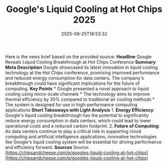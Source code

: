 ﻿---
title: "Google's Liquid Cooling at Hot Chips 2025"
date: "2025-08-25T18:53:32"
category: "Markets"
summary: ""
slug: "googles liquid cooling at hot chips 2025"
source_urls:
  - "https://chipsandcheese.com/p/googles-liquid-cooling-at-hot-chips"
seo:
  title: "Google's Liquid Cooling at Hot Chips 2025 | Hash n Hedge"
  description: ""
  keywords: ["news", "markets", "brief"]
---
Here is the news brief based on the provided source:  **Headline** Google Reveals Liquid Cooling Breakthrough at Hot Chips Conference  **Summary Meta Description** Google showcased its latest innovation in liquid cooling technology at the Hot Chips conference, promising improved performance and reduced energy consumption for data centers. The company's breakthrough could have significant implications for the future of computing.  **Key Points**  * Google presented a novel approach to liquid cooling using micro-scale channels * The technology aims to improve thermal efficiency by 30% compared to traditional air cooling methods * The system is designed for use in high-performance computing applications  **Short Takeaways with Light Analysis**  1. **Energy Efficiency**: Google's liquid cooling breakthrough has the potential to significantly reduce energy consumption in data centers, which could lead to lower operational costs and a reduced carbon footprint. 2. **Future of Computing**: As data centers continue to play a critical role in supporting cloud computing and artificial intelligence applications, innovative technologies like Google's liquid cooling system will be essential for driving performance and efficiency forward.  **Sources** Source: [https://chipsandcheese.com/p/googles-liquid-cooling-at-hot-chips](https://chipsandcheese.com/p/googles-liquid-cooling-at-hot-chips) 
